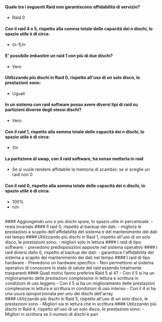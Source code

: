 

#### Quale tra i seguenti Raid non garantiscono affidabilità di servizio?
 - Raid 0
#### Con il raid 4 o 5, rispetto alla comma totale delle capacità dei n dischi, lo spazio utile è di circa:
- (n-1)/n
#### E' possibile imbastire un raid 1 con più di due dischi?
- Vero
#### Utilizzando più dischi in Raid 0, rispetto all'uso di un solo disco, le prestazioni sono:
- Uguali
#### In un sistema con raid software posso avere diversi tipi di raid su partizioni diverse degli stessi dischi?
- Vero
#### Con il raid 1, rispetto alla somma totale delle capacità dei n dischi, lo spazio utile è di circa:
- 1/n
#### La partizione di swap, con il raid software, ha senso metterla in raid
- Se si vuole rendere affidabile la memoria di scambio: se si sceglie un raid non 0
#### Con il raid 0, rispetto alla somma totale delle capacità dei n dischi, lo spazio utile è di circa:
- 100%
- n/n
<br>
#### Aggiungendo uno o più dischi spare, lo spazio utile in percentuale:
- resta invariato
#### Il raid 0, rispetto al backup dei dati:
- migliora le prestazioni a scapito dell'affidabilità del sistema e del mantenimento dei dati nel tempo
#### Utilizzando più dischi in Raid 1, rispetto all'uso di un solo disco, le prestazioni sono:
- migliori solo in lettura
#### I raid di tipo software:
- prevedono predisposizioni apposite nel sistema operativo
#### I raid diversi dallo 0, rispetto al backup dei dati:
- garantisce l'affidabilità del sistema a scapito del mantenimento dei dati nel tempo
#### I raid di tipo hardware
- Prevedono un hardware specifico
- Non permettono al sistema operativo di conoscere lo stato di salute del raid essendo totalmente trasparenti
#### Quali motivi fanno preferire Raid 5 al 4?
- Con il 5 si ha un miglioramento delle prestazioni complessive in lettura e scrittura in condizioni di uso leggero
- Con il 5 si ha un miglioramento delle prestazioni complessive in lettura e scrittura in condizioni di uso intenso
- Con il 4 si ha una usura sproporzionata per uno dei dischi dell'array
<br>
#### Utilizzando più dischi in Raid 5, rispetto all'uso di un solo disco, le prestazioni sono
- Migliori sia in lettura che in scrittura
#### Utilizzando più dischi in Raid 4, rispetto all'uso di un solo disco, le prestazioni sono:
- Migliori in scrittura se il numero di dischi è pari  
<!--stackedit_data:
eyJoaXN0b3J5IjpbLTk2MzgxODM1OF19
-->